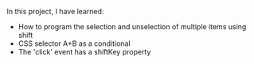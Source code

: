 In this project, I have learned:
<ul>
  <li>How to program the selection and unselection of multiple items using shift</li>
  <li>CSS selector A+B as a conditional</li>
  <li>The 'click' event has a shiftKey property</li>
</ul>
